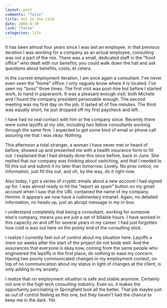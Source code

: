 ```yaml
--- 
layout: post
comments: "false"
title: Out in the Cold
date: 2004-8-30
link: "false"
categories: life
---
```

It has been almost four years since I was last an employee. In that previous iteration I was working for a company as an actual employee, consulting was not a part of the mix. There was a small, dedicated staff in the "front office" who dealt with our benefits; you could walk down the hall and ask questions about benefits, costs, et cetera.

In the current employment iteration, I am once again a consultant. I've never even seen the "home" office. I only vaguely know where it is located. I've seen my "boss" three times. The first visit was post-hire but before I started work, to hand in paperwork. It was a pleasant enough visit; both Michele and I found the company president personable enough. The second meeting was my first day on the job. It lasted all of five minutes. The third was equally short, he just dropped off my first paycheck and left.

I have had no real contact with him or the company since. Recently there were some layoffs at my site, including two fellow consultants working through the same firm. I expected to get some kind of email or phone call assuring me that I was okay. Nothing.

This afternoon a total stranger, a woman I have never met or heard of before, showed up and presented me with a health insurance form to fill out. I explained that I had already done this once before, back in June. She replied that our company was thinking about switching, and that I needed to fill this out and submit it no later than tomorrow. Lovely. No prior notice, no information, just fill this out, and oh, by the way, do it right now.

Also today, I got a series of cryptic emails about a new account I had signed up for. I was almost ready to hit the "report as spam" button on my gmail account when I saw that the URL contained the name of my company. Hmmm. It appears we now have a rudimentary intranet. Again, no detailed information, no heads up, just an abrupt message in my in-box.

I understand completely that being a consultant, working for someone else's company, means you are just a set of billable hours. I have worked in this capacity on and off for several years in my career. I had just forgotten how cold is was out here on the pointy end of the consulting stick.

I realize I currently feel out of control about my situation here. Layoffs a mere six weeks after the start of the project do not bode well. And the assurances that everyone is okay now, coming from the same people who engineered the layoffs in the first place, do nothing to ease my concern. Having two poorly communicated changes in my employment context, on top of no communication about my status in light of changes at the client, is only adding to my anxiety.

I realize that no employment situation is safe and stable anymore. Certainly not one in the high tech consulting industry. Even so, it makes the opportunity percolating in Springfield look all the better. That job maybe just as out of control feeling as this one, but they haven't had the chance to keep me in the dark. Yet.
